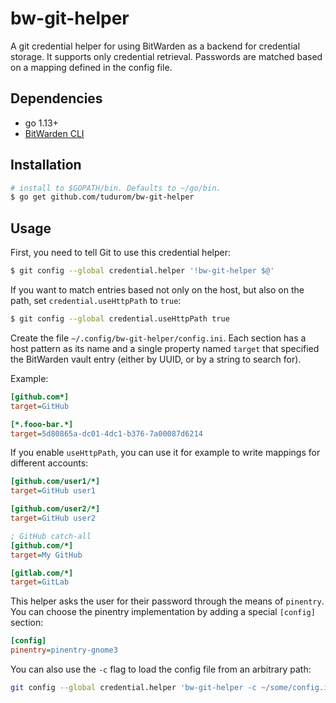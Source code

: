 # bw-git-helper

A git credential helper for using BitWarden as a backend for credential storage.
It supports only credential retrieval. Passwords are matched based on a mapping
defined in the config file.

## Dependencies

* go 1.13+
* [BitWarden CLI](https://github.com/bitwarden/cli)

## Installation

``` sh
# install to $GOPATH/bin. Defaults to ~/go/bin.
$ go get github.com/tudurom/bw-git-helper
```

## Usage

First, you need to tell Git to use this credential helper:

``` sh
$ git config --global credential.helper '!bw-git-helper $@'
```

If you want to match entries based not only on the host, but also on the path,
set `credential.useHttpPath` to `true`:

``` sh
$ git config --global credential.useHttpPath true
```

Create the file `~/.config/bw-git-helper/config.ini`. Each section has a host
pattern as its name and a single property named `target` that specified the
BitWarden vault entry (either by UUID, or by a string to search for).

Example:

``` ini
[github.com*]
target=GitHub

[*.fooo-bar.*]
target=5d80865a-dc01-4dc1-b376-7a00087d6214
```

If you enable `useHttpPath`, you can use it for example to write mappings for
different accounts:

``` ini
[github.com/user1/*]
target=GitHub user1

[github.com/user2/*]
target=GitHub user2

; GitHub catch-all
[github.com/*]
target=My GitHub

[gitlab.com/*]
target=GitLab
```

This helper asks the user for their password through the means of `pinentry`.
You can choose the pinentry implementation by adding a special `[config]`
section:

``` ini
[config]
pinentry=pinentry-gnome3
```

You can also use the `-c` flag to load the config file from an arbitrary path:

``` sh
git config --global credential.helper 'bw-git-helper -c ~/some/config.ini $@'
```
